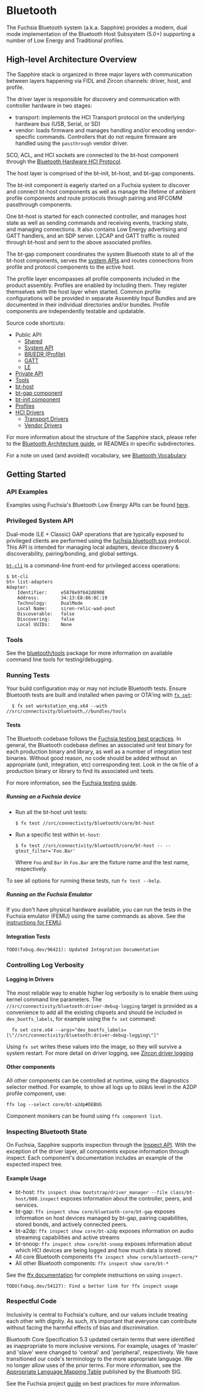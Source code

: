 # Bluetooth

The Fuchsia Bluetooth system (a.k.a. Sapphire) provides a modern, dual mode
implementation of the Bluetooth Host Subsystem (5.0+) supporting a number of
Low Energy and Traditional profiles.

## High-level Architecture Overview

The Sapphire stack is organized in three major layers with communication
between layers happening via FIDL and Zircon channels: driver, host, and
profile.

The driver layer is responsible for discovery and communication with controller
hardware in two stages:
 - transport: implements the HCI Transport protocol on the underlying
   hardware bus (USB, Serial, or SD)
 - vendor: loads firmware and manages handling and/or encoding vendor-specific
   commands.  Controllers that do not require firmware are handled using the
   `passthrough` vendor driver.

SCO, ACL, and HCI sockets are connected to the bt-host component through the
[Bluetooth Hardware HCI Protocol](/sdk/fidl/fuchsia.hardware.bluetooth/hci.fidl).

The host layer is comprised of the bt-init, bt-host, and bt-gap components.

The bt-init component is eagerly started on a Fuchsia system to discover and
connect bt-host components as well as manage the lifetime of ambient profile
components and route protocols through pairing and RFCOMM passthrough
components.

One bt-host is started for each connected controller, and manages
host state as well as sending commands and receiving events, tracking state,
and managing connections.  It also contains Low Energy advertising and GATT
handlers, and an SDP server.  L2CAP and GATT traffic is routed through bt-host
and sent to the above associated profiles.

The bt-gap component coordinates the system Bluetooth state to all of the
bt-host components, serves the [system APIs](/sdk/fidl/fuchsia.bluetooth.sys)
and routes connections from profile and protocol components to the active
host.

The profile layer encompasses all profile components included in the product
assembly.  Profiles are enabled by including them.
They register themselves with the host layer when started.
Common profile configurations will be provided in separate Assembly Input Bundles
and are documented in their individual directories and/or bundles.
Profile components are independently testable and updatable.

Source code shortcuts:

-   Public API:
    *   [Shared](/sdk/fidl/fuchsia.bluetooth)
    *   [System API](/sdk/fidl/fuchsia.bluetooth.sys)
    *   [BR/EDR (Profile)](/sdk/fidl/fuchsia.bluetooth.bredr)
    *   [GATT](/sdk/fidl/fuchsia.bluetooth.gatt)
    *   [LE](/sdk/fidl/fuchsia.bluetooth.le)
-   [Private API](fidl)
-   [Tools](tools)
-   [bt-host](core/bt-host)
-   [bt-gap component](core/bt-gap)
-   [bt-init component](core/bt-init)
-   [Profiles](profiles)
-   [HCI Drivers](hci)
    *   [Transport Drivers](hci/transport)
    *   [Vendor Drivers](hci/vendor)

For more information about the structure of the Sapphire stack, please refer to the
[Bluetooth Architecture guide](/docs/development/bluetooth/concepts/architecture.md),
or READMEs in specific subdirectories.

For a note on used (and avoided) vocabulary, see [Bluetooth Vocabulary](docs/vocabulary.md)

## Getting Started

### API Examples

Examples using Fuchsia's Bluetooth Low Energy APIs can be found
[here](examples).

### Privileged System API

Dual-mode (LE + Classic) GAP operations that are typically exposed to privileged
clients are performed using the
[fuchsia.bluetooth.sys](/sdk/fidl/fuchsia.bluetooth.sys) protocol. This API is
intended for managing local adapters, device discovery & discoverability,
pairing/bonding, and global settings.

[`bt-cli`](tools/bt-cli) is a command-line front-end for privileged access
operations:

```
$ bt-cli
bt> list-adapters
Adapter:
    Identifier:     e5878e9f642d8908
    Address:        34:13:E8:86:8C:19
    Technology:     DualMode
    Local Name:     siren-relic-wad-pout
    Discoverable:   false
    Discovering:    false
    Local UUIDs:    None
```

### Tools

See the [bluetooth/tools](tools/) package for more information on available
command line tools for testing/debugging.

### Running Tests

Your build configuration may or may not include Bluetooth tests. Ensure
Bluetooth tests are built and installed when paving or OTA'ing with
[`fx set`](/docs/development/build/fx.md#configure-a-build):

```
  $ fx set workstation_eng.x64 --with //src/connectivity/bluetooth,//bundles/tools
```

#### Tests

The Bluetooth codebase follows the
[Fuchsia testing best practices](/docs/contribute/testing/best-practices.md). In
general, the Bluetooth codebase defines an associated unit test binary for each
production binary and library, as well as a number of integration test binaries.
Without good reason, no code should be added without an appropriate (unit,
integration, etc) corresponding test. Look in the `GN` file of a production
binary or library to find its associated unit tests.

For more information, see the
[Fuchsia testing guide](docs/development/testing/run_fuchsia_tests.md).

##### Running on a Fuchsia device

*   Run all the bt-host unit tests:

    ```
    $ fx test //src/connectivity/bluetooth/core/bt-host
    ```

*   Run a specific test within `bt-host`:

    ```
    $ fx test //src/connectivity/bluetooth/core/bt-host -- --gtest_filter='Foo.Bar'
    ```

    Where `Foo` and `Bar` in `Foo.Bar` are the fixture name and the test name,
    respectively.

To see all options for running these tests, run `fx test --help`.

##### Running on the Fuchsia Emulator

If you don't have physical hardware available, you can run the tests in the
Fuchsia emulator (FEMU) using the same commands as above. See the
[instructions for FEMU](/docs/get-started/set_up_femu.md).

#### Integration Tests

`TODO(fxbug.dev/96421): Updated Integration Documentation`

### Controlling Log Verbosity

#### Logging in Drivers

The most reliable way to enable higher log verbosity is to enable them using kernel command
line parameters. The `//src/connectivity/bluetooth:driver-debug-logging` target is provided as a
convenience to add all the existing chipsets and should be included in `dev_bootfs_labels`,
for example using the `fx set` command:

```
  fx set core.x64 --args="dev_bootfs_labels=[\"//src/connectivity/bluetooth:driver-debug-logging\"]"
```

Using `fx set` writes these values into the image, so they will survive a system restart.
For more detail on driver logging, see
[Zircon driver logging](/docs/development/drivers/diagnostics/logging.md)

#### Other components

All other components can be controlled at runtime, using the diagnostics selector method.
For example, to show all logs up to `DEBUG` level in the A2DP profile component, use:

```
ffx log --select core/bt-a2dp#DEBUG
```

Component monikers can be found using `ffx component list`.

### Inspecting Bluetooth State

On Fuchsia, Sapphire supports inspection through the
[Inspect API](/docs/development/diagnostics/inspect). With the exception of the
driver layer, all components expose information through inspect.  Each component's
documentation includes an example of the expected inspect tree.

#### Example Usage

*   bt-host: `ffx inspect show bootstrap/driver_manager --file class/bt-host/000.inspect`
    exposes information about the controller, peers, and services.
*   bt-gap: `ffx inspect show core/bluetooth-core/bt-gap` exposes information on host devices
    managed by bt-gap, pairing capabilities, stored bonds, and actively connected peers.
*   bt-a2dp: `ffx inspect show core/bt-a2dp` exposes information on audio streaming
    capabilities and active streams
*   bt-snoop: `ffx inspect show core/bt-snoop` exposes information about which HCI
    devices are being logged and how much data is stored.
*   All core Bluetooth components `ffx inspect show core/bluetooth-core/*`
*   All other Bluetooth components: `ffx inspect show core/bt-*`


See the [ffx documentation](/docs/reference/tools/sdk/ffx) for complete instructions
on using `inspect`.

`TODO(fxbug.dev/54127): Find a better link for ffx inspect usage`

### Respectful Code

Inclusivity is central to Fuchsia's culture, and our values include treating
each other with dignity. As such, it’s important that everyone can contribute
without facing the harmful effects of bias and discrimination.

Bluetooth Core Specification 5.3 updated certain terms that were identified as
inappropriate to more inclusive versions. For example, usages of 'master' and
'slave' were changed to 'central' and 'peripheral', respectively. We have
transitioned our code's terminology to the more appropriate language. We no
longer allow uses of the prior terms. For more information, see the
[Appropriate Language Mapping Table](https://specificationrefs.bluetooth.com/language-mapping/Appropriate_Language_Mapping_Table.pdf)
published by the Bluetooth SIG.

See the Fuchsia project [guide](/docs/contribute/respectful_code.md) on best
practices for more information.
